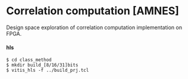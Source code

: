 # Correlation computation [AMNES]

Design space exploration of correlation computation implementation on FPGA. 

#### hls
```
$ cd class_method
$ mkdir build_[8/16/31]bits
$ vitis_hls -f ../build_prj.tcl
```

